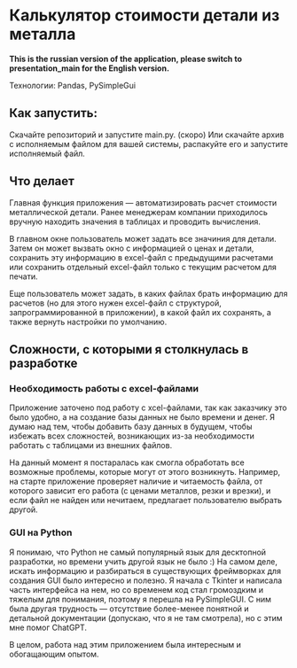 # Калькулятор стоимости детали из металла
<b>This is the russian version of the application, please switch to presentation_main for the English version.</b>

Технологии: Pandas, PySimpleGui

## Как запустить:

Скачайте репозиторий и запустите main.py.
(скоро) Или скачайте архив с исполняемым файлом для вашей системы, распакуйте его и запустите исполняемый файл.

## Что делает

Главная функция приложения — автоматизировать расчет стоимости металлической детали. Ранее менеджерам компании приходилось вручную находить значения в таблицах и проводить вычисления.

В главном окне пользователь может задать все значиния для детали. Затем он может вызвать окно с информацией о ценах и детали, сохранить эту информацию в excel-файл с предыдущими расчетами или сохранить отдельный excel-файл только с текущим расчетом для печати.

Еще пользователь может задать, в каких файлах брать информацию для расчетов (но для этого нужен excel-файл с структурой, запрограммированной в приложении), в какой файл их сохранять, а также вернуть настройки по умолчанию.

## Сложности, с которыми я столкнулась в разработке

### Необходимость работы с excel-файлами

Приложение заточено под работу с xcel-файлами, так как заказчику это было удобно, а на создание базы данных не было времени и денег. Я думаю над тем, чтобы добавить базу данных в будущем, чтобы избежать всех сложностей, возникающих из-за необходимости работать с таблицами из внешних файлов.

На данный момент я постаралась как смогла обработать все возможные проблемы, которые могут от этого возникнуть. Например, на старте приложение проверяет наличие и читаемость файла, от которого зависит его работа (с ценами металлов, резки и врезки), и если файл не найден или нечитаем, предлагает пользователю выбрать другой.

### GUI на Python

Я понимаю, что Python не самый популярный язык для десктопной разработки, но времени учить другой язык не было :\)
На самом деле, искать информацию и разбираться в существующих фреймворках для создания GUI было интересно и полезно. Я начала с Tkinter и написала часть интерфейса на нем, но со временем код стал громоздким и тяжелым для понимания, поэтому я перешла на PySimpleGUI. С ним была другая трудность — отсутствие более-менее понятной и детальной документации (допускаю, что я не там смотрела), но с этим мне помог ChatGPT.

В целом, работа над этим приложением была интересным и обогащающим опытом.
